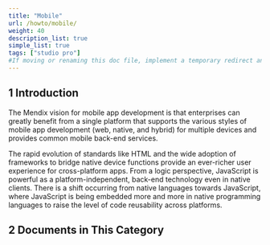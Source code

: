 ```yaml
---
title: "Mobile"
url: /howto/mobile/
weight: 40
description_list: true 
simple_list: true 
tags: ["studio pro"]
#If moving or renaming this doc file, implement a temporary redirect and let the respective team know they should update the URL in the product. See Mapping to Products for more details.
---
```


## 1 Introduction

The Mendix vision for mobile app development is that enterprises can greatly benefit from a single platform that supports the various styles of mobile app development (web, native, and hybrid) for multiple devices and provides common mobile back-end services.

The rapid evolution of standards like HTML and the wide adoption of frameworks to bridge native device functions provide an ever-richer user experience for cross-platform apps. From a logic perspective, JavaScript is powerful as a platform-independent, back-end technology even in native clients. There is a shift occurring from native languages towards JavaScript, where JavaScript is being embedded more and more in native programming languages to raise the level of code reusability across platforms.

## 2 Documents in This Category

